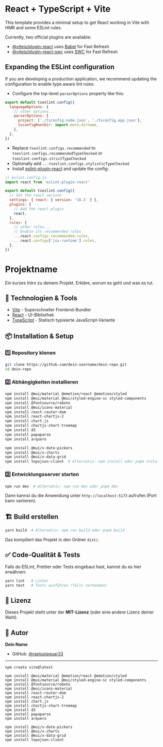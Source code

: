 # React + TypeScript + Vite

This template provides a minimal setup to get React working in Vite with HMR and some ESLint rules.

Currently, two official plugins are available:

- [@vitejs/plugin-react](https://github.com/vitejs/vite-plugin-react/blob/main/packages/plugin-react/README.md) uses [Babel](https://babeljs.io/) for Fast Refresh
- [@vitejs/plugin-react-swc](https://github.com/vitejs/vite-plugin-react-swc) uses [SWC](https://swc.rs/) for Fast Refresh

## Expanding the ESLint configuration

If you are developing a production application, we recommend updating the configuration to enable type aware lint rules:

- Configure the top-level `parserOptions` property like this:

```js
export default tseslint.config({
  languageOptions: {
    // other options...
    parserOptions: {
      project: ['./tsconfig.node.json', './tsconfig.app.json'],
      tsconfigRootDir: import.meta.dirname,
    },
  },
})
```

- Replace `tseslint.configs.recommended` to `tseslint.configs.recommendedTypeChecked` or `tseslint.configs.strictTypeChecked`
- Optionally add `...tseslint.configs.stylisticTypeChecked`
- Install [eslint-plugin-react](https://github.com/jsx-eslint/eslint-plugin-react) and update the config:

```js
// eslint.config.js
import react from 'eslint-plugin-react'

export default tseslint.config({
  // Set the react version
  settings: { react: { version: '18.3' } },
  plugins: {
    // Add the react plugin
    react,
  },
  rules: {
    // other rules...
    // Enable its recommended rules
    ...react.configs.recommended.rules,
    ...react.configs['jsx-runtime'].rules,
  },
})
```

# Projektname

Ein kurzes Intro zu deinem Projekt. Erkläre, worum es geht und was es tut.

## 🚀 Technologien & Tools

- [Vite](https://vitejs.dev/) - Superschneller Frontend-Bundler
- [React](https://react.dev/) - UI-Bibliothek
- [TypeScript](https://www.typescriptlang.org/) - Statisch typisierte JavaScript-Variante

## 📦 Installation & Setup

### 1️⃣ Repository klonen
```bash
git clone https://github.com/dein-username/dein-repo.git
cd dein-repo
```

### 2️⃣ Abhängigkeiten installieren
```bash
npm install @mui/material @emotion/react @emotion/styled
npm install @mui/material @mui/styled-engine-sc styled-components
npm install @fontsource/roboto
npm install @mui/icons-material
npm install react-router-dom
npm install react-chartjs-2
npm install chart.js
npm install chartjs-chart-treemap
npm install d3
npm install papaparse
npm install arquero

npm install @mui/x-date-pickers
npm install @mui/x-charts
npm install @mui/x-data-grid
npm install topojson-client  # Alternativ: npm install oder pnpm install
```

### 3️⃣ Entwicklungsserver starten
```bash
npm run dev  # Alternativ: npm run dev oder pnpm dev
```
Dann kannst du die Anwendung unter `http://localhost:5173` aufrufen (Port kann variieren).

## 🏗 Build erstellen
```bash
yarn build  # Alternativ: npm run build oder pnpm build
```
Das kompiliert das Projekt in den Ordner `dist/`.

## ✅ Code-Qualität & Tests
Falls du ESLint, Prettier oder Tests eingebaut hast, kannst du es hier erwähnen:
```bash
yarn lint   # Linter 
yarn test   # Tests ausführen (falls vorhanden)
```

## 📜 Lizenz
Dieses Projekt steht unter der **MIT-Lizenz** (oder eine andere Lizenz deiner Wahl).

## 👤 Autor
**Dein Name**  
- GitHub: [@raptusjaguar33](https://github.com/raptusjaguar33)

---


```
npm create vite@latest

npm install @mui/material @emotion/react @emotion/styled
npm install @mui/material @mui/styled-engine-sc styled-components
npm install @fontsource/roboto
npm install @mui/icons-material
npm install react-router-dom
npm install react-chartjs-2
npm install chart.js
npm install chartjs-chart-treemap
npm install d3
npm install papaparse
npm install arquero

npm install @mui/x-date-pickers
npm install @mui/x-charts
npm install @mui/x-data-grid
npm install topojson-client
```